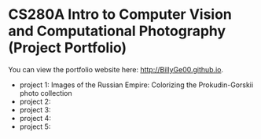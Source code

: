 # CS280A Intro to Computer Vision and Computational Photography (Project Portfolio)

You can view the portfolio website here: http://BillyGe00.github.io.

* project 1: Images of the Russian Empire: Colorizing the Prokudin-Gorskii photo collection
* project 2:
* project 3:
* project 4:
* project 5:
